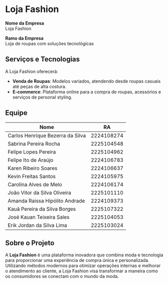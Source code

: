 
# Loja Fashion

**Nome da Empresa**  
Loja Fashion

**Ramo da Empresa**  
Loja de roupas com soluções tecnológicas

## Serviços e Tecnologias

A Loja Fashion oferecerá:

- **Venda de Roupas**: Modelos variados, atendendo desde roupas casuais até peças de alta costura.
- **E-commerce**: Plataforma online para a compra de roupas, acessórios e serviços de personal styling.


## Equipe

| Nome                                   | RA         |
|----------------------------------------|------------|
| Carlos Henrique Bezerra da Silva       | 2224108274 |
| Sabrina Pereira Rocha                  | 2225104548 |
| Felipe Lopes Pereira                   | 2225104962 |
| Felipe Ito de Araújo                   | 2224106783 |
| Karen Ribeiro Soares                   | 2224106637 |
| Kevin Freitas Santos                   | 2224105975 |
| Carolina Alves de Melo                 | 2224106174 |
| João Vitor da Silva Oliveira           | 2225101110 |
| Amanda Raissa Hipólito Andrade         | 2224109373 |
| Kauã Pereira da Silva Borges           | 2225107322 |
| José Kauan Teixeira Sales              | 2225104053 |
| Erik Jordan da Silva Lima              | 2225103024 |

## Sobre o Projeto

A **Loja Fashion** é uma plataforma inovadora que combina moda e tecnologia para proporcionar uma experiência de compra única e personalizada. Utilizando métodos modernos para otimizar operações internas e melhorar o atendimento ao cliente, a Loja Fashion visa transformar a maneira como os consumidores se conectam com o mundo da moda.
